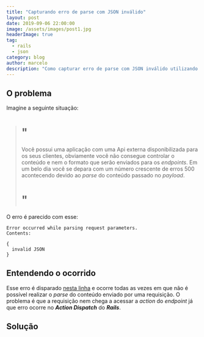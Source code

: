 ```yaml
---
title: "Capturando erro de parse com JSON inválido"
layout: post
date: 2019-09-06 22:00:00
image: /assets/images/post1.jpg
headerImage: true
tag:
  - rails
  - json
category: blog
author: marcelo
description: "Como capturar erro de parse com JSON inválido utilizando middleware do Rails"
---
```


## O problema

Imagine a seguinte situação:

> # "
> Você possui uma aplicação com uma Api externa disponibilizada para os seus
> clientes, obviamente você não consegue controlar o conteúdo e nem o formato
> que serão enviados para os *endpoints*. Em um belo dia você se depara com um
> número crescente de erros 500 acontecendo devido ao *parse* do conteúdo passado
> no *payload*.
> # "

O erro é parecido com esse:

```
Error occurred while parsing request parameters.
Contents:

{
  invalid JSON
}
```

## Entendendo o ocorrido

Esse erro é disparado [nesta linha](https://github.com/rails/rails/blob/98a57aa5f610bc66af31af409c72173cdeeb3c9e/actionpack/lib/action_dispatch/http/parameters.rb#L114)
e ocorre todas as vezes em que não é possível realizar o *parse* do conteúdo enviado por uma requisição.
O problema é que a requisição nem chega a acessar a *action* do *endpoint* já que erro ocorre no ***Action Dispatch*** do ***Rails***.

## Solução
